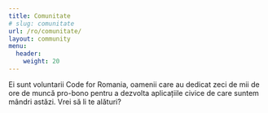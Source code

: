 ```yaml
---
title: Comunitate
# slug: comunitate
url: /ro/comunitate/
layout: community
menu:
  header:
    weight: 20
---
```

Ei sunt voluntarii Code for Romania, oamenii care au dedicat zeci de mii de ore de muncă pro-bono pentru a dezvolta aplicațiile civice de care suntem mândri astăzi. Vrei să li te alături?
